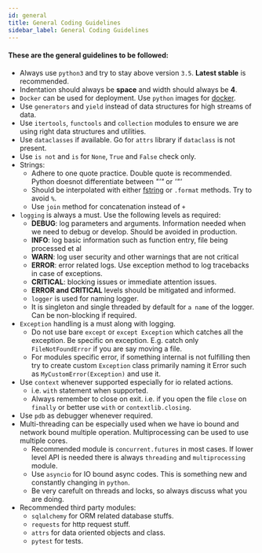 ```yaml
---
id: general
title: General Coding Guidelines
sidebar_label: General Coding Guidelines
---
```


#### These are the general guidelines to be followed:

* Always use `python3` and try to stay above version `3.5`. **Latest stable** is recommended.
* Indentation should always be **space** and width should always be **4**.
* `Docker` can be used for deployment. Use `python` images for [docker](https://hub.docker.com/_/python).
* Use `generators` and `yield` instead of data structures for high streams of data.
* Use `itertools`, `functools` and `collection` modules to ensure we are using right data structures and utilities.
* Use `dataclasses` if available. Go for `attrs` library if `dataclass` is not present.
* Use `is not` and `is` for `None`, `True` and `False` check only.
* Strings: 
    - Adhere to one quote practice. Double quote is recommended. Python doesnot differentiate between *"'"* or *'"'*
    - Should be interpolated with either [fstring](https://www.python.org/dev/peps/pep-0498/) or `.format` methods. Try to avoid `%`.
    - Use `join` method for concatenation instead of `+`
* `logging` is always a must. Use the following levels as required:
    - **DEBUG**: log parameters and arguments. Information needed when we need to debug or develop. Should be avoided in production.
    - **INFO**: log basic information such as function entry, file being processed et al
    - **WARN**: log user security and other warnings that are not critical
    - **ERROR**: error related logs. Use exception method to log tracebacks in case of exceptions.
    - **CRITICAL**: blocking issues or immediate attention issues.
    - **ERROR and CRITICAL** levels should be mitigated and informed.
    - `logger` is used for naming logger.
    - It is singleton and single threaded by default for `a name` of the logger. Can be non-blocking if required.
* `Exception` handling is a must along with logging.
    - Do not use bare `except` or `except Exception` which catches all the exception. Be specific on exception. E.g. catch only `FileNotFoundError` if you are say moving a file.
    - For modules specific error, if something internal is not fulfilling then try to create custom `Exception` class primarily naming it Error such as `MyCustomError(Exception)` and use it.
* Use `context` whenever supported especially for io related actions.
    - i.e. `with` statement when supported.
    - Always remember to close on exit. i.e. if you open the file `close` on `finally` or better use `with` or `contextlib.closing`.
* Use `pdb` as debugger whenever required.
* Multi-threading can be especially used when we have io bound and network bound multiple operation. Multiprocessing can be used to use multiple cores.
    - Recommended module is `concurrent.futures` in most cases. If lower level API is needed there is always `threading` and `multiprocessing` module.
    - Use `asyncio` for IO bound async codes. This is something new and constantly changing in `python`.
    - Be very carefult on threads and locks, so always discuss what you are doing.
* Recommended third party modules:
    - `sqlalchemy` for ORM related database stuffs.
    - `requests` for http request stuff.
    - `attrs` for data oriented objects and class.
    -  `pytest` for tests.

